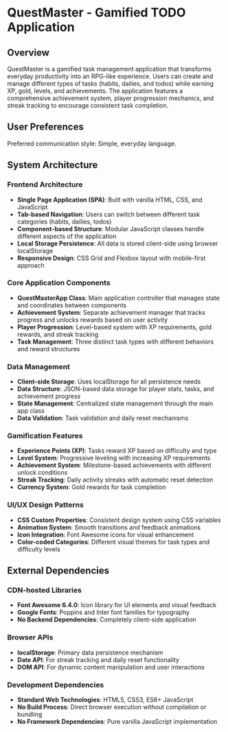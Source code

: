 # QuestMaster - Gamified TODO Application

## Overview

QuestMaster is a gamified task management application that transforms everyday productivity into an RPG-like experience. Users can create and manage different types of tasks (habits, dailies, and todos) while earning XP, gold, levels, and achievements. The application features a comprehensive achievement system, player progression mechanics, and streak tracking to encourage consistent task completion.

## User Preferences

Preferred communication style: Simple, everyday language.

## System Architecture

### Frontend Architecture
- **Single Page Application (SPA)**: Built with vanilla HTML, CSS, and JavaScript
- **Tab-based Navigation**: Users can switch between different task categories (habits, dailies, todos)
- **Component-based Structure**: Modular JavaScript classes handle different aspects of the application
- **Local Storage Persistence**: All data is stored client-side using browser localStorage
- **Responsive Design**: CSS Grid and Flexbox layout with mobile-first approach

### Core Application Components
- **QuestMasterApp Class**: Main application controller that manages state and coordinates between components
- **Achievement System**: Separate achievement manager that tracks progress and unlocks rewards based on user activity
- **Player Progression**: Level-based system with XP requirements, gold rewards, and streak tracking
- **Task Management**: Three distinct task types with different behaviors and reward structures

### Data Management
- **Client-side Storage**: Uses localStorage for all persistence needs
- **Data Structure**: JSON-based data storage for player stats, tasks, and achievement progress
- **State Management**: Centralized state management through the main app class
- **Data Validation**: Task validation and daily reset mechanisms

### Gamification Features
- **Experience Points (XP)**: Tasks reward XP based on difficulty and type
- **Level System**: Progressive leveling with increasing XP requirements
- **Achievement System**: Milestone-based achievements with different unlock conditions
- **Streak Tracking**: Daily activity streaks with automatic reset detection
- **Currency System**: Gold rewards for task completion

### UI/UX Design Patterns
- **CSS Custom Properties**: Consistent design system using CSS variables
- **Animation System**: Smooth transitions and feedback animations
- **Icon Integration**: Font Awesome icons for visual enhancement
- **Color-coded Categories**: Different visual themes for task types and difficulty levels

## External Dependencies

### CDN-hosted Libraries
- **Font Awesome 6.4.0**: Icon library for UI elements and visual feedback
- **Google Fonts**: Poppins and Inter font families for typography
- **No Backend Dependencies**: Completely client-side application

### Browser APIs
- **localStorage**: Primary data persistence mechanism
- **Date API**: For streak tracking and daily reset functionality
- **DOM API**: For dynamic content manipulation and user interactions

### Development Dependencies
- **Standard Web Technologies**: HTML5, CSS3, ES6+ JavaScript
- **No Build Process**: Direct browser execution without compilation or bundling
- **No Framework Dependencies**: Pure vanilla JavaScript implementation